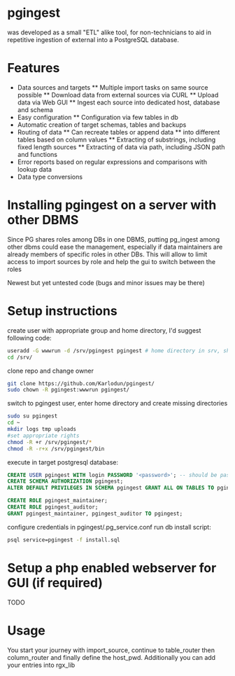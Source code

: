 # pgingest
 was developed as a small "ETL" alike tool, for non-technicians to aid in repetitive ingestion of external into a PostgreSQL database.
# Features
* Data sources and targets
** Multiple import tasks on same source possible
** Download data from external sources via CURL
** Upload data via Web GUI
** Ingest each source into dedicated host, database and schema
* Easy configuration
** Configuration via few tables in db
* Automatic creation of target schemas, tables and backups
* Routing of data
** Can recreate tables or append data
** into different tables based on column values
** Extracting of substrings, including fixed length sources
** Extracting of data via path, including JSON path and functions
* Error reports based on regular expressions and comparisons with lookup data
* Data type conversions

# Installing pgingest on a server with other DBMS
Since PG shares roles among DBs in one DBMS, putting pg_ingest among other dbms could ease the management, especially if data maintainers are already members of specific roles in other DBs.
This will allow to limit access to import sources by role and help the gui to switch between the roles

Newest but yet untested code (bugs and minor issues may be there)

# Setup instructions
create user with appropriate group and home directory, I'd suggest following code:
``` bash
useradd -G wwwrun -d /srv/pgingest pgingest # home directory in srv, should be configured to v-host in apache
cd /srv/
```
clone repo and change owner
``` bash
git clone https://github.com/Karlodun/pgingest/
sudo chown -R pgingest:wwwrun pgingest/
```
switch to pgingest user, enter home directory and create missing directories
``` bash
sudo su pgingest
cd ~
mkdir logs tmp uploads
#set appropriate rights
chmod -R +r /srv/pgingest/*
chmod -R -r+x /srv/pgingest/bin
```
execute in target postgresql database:
``` sql
CREATE USER pgingest WITH login PASSWORD '<password>'; -- should be passwordless if localhost
CREATE SCHEMA AUTHORIZATION pgingest;
ALTER DEFAULT PRIVILEGES IN SCHEMA pgingest GRANT ALL ON TABLES TO pgingest;

CREATE ROLE pgingest_maintainer;
CREATE ROLE pgingest_auditor;
GRANT pgingest_maintainer, pgingest_auditor TO pgingest;
```
configure credentials in pgingest/.pg_service.conf
run db install script:
``` bash
psql service=pgingest -f install.sql
```

# Setup a php enabled webserver for GUI (if required)
TODO

# Usage
You start your journey with import_source, continue to table_router then column_router and finally define the host_pwd.
Additionally you can add your entries into rgx_lib
